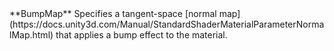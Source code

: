 <tr>
<td>**BumpMap**</td>
<td>Specifies a tangent-space [normal map](https://docs.unity3d.com/Manual/StandardShaderMaterialParameterNormalMap.html) that applies a bump effect to the material.</td>
</tr>
